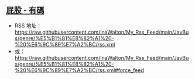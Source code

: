 ## [屁股 - 有碼](https://www.javbus.com/genre/2k)
 - RSS 地址：https://raw.githubusercontent.com/InaWalton/My_Rss_Feed/main/JavBus/genre/%E5%B1%81%E8%82%A1%20-%20%E6%9C%89%E7%A2%BC/rss.xml
 - 或：https://raw.githubusercontent.com/InaWalton/My_Rss_Feed/main/JavBus/genre/%E5%B1%81%E8%82%A1%20-%20%E6%9C%89%E7%A2%BC/rss.xml#force_feed